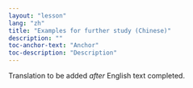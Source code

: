 ```yaml
---
layout: "lesson"
lang: "zh"
title: "Examples for further study (Chinese)"
description: ""
toc-anchor-text: "Anchor"
toc-description: "Description"
---
```


Translation to be added _after_ English text completed.
